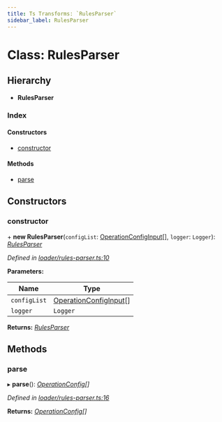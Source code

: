 ```yaml
---
title: Ts Transforms: `RulesParser`
sidebar_label: RulesParser
---
```


# Class: RulesParser

## Hierarchy

* **RulesParser**

### Index

#### Constructors

* [constructor](rulesparser.md#constructor)

#### Methods

* [parse](rulesparser.md#parse)

## Constructors

###  constructor

\+ **new RulesParser**(`configList`: [OperationConfigInput](../overview.md#operationconfiginput)[], `logger`: `Logger`): *[RulesParser](rulesparser.md)*

*Defined in [loader/rules-parser.ts:10](https://github.com/terascope/teraslice/blob/6aab1cd2/packages/ts-transforms/src/loader/rules-parser.ts#L10)*

**Parameters:**

Name | Type |
------ | ------ |
`configList` | [OperationConfigInput](../overview.md#operationconfiginput)[] |
`logger` | `Logger` |

**Returns:** *[RulesParser](rulesparser.md)*

## Methods

###  parse

▸ **parse**(): *[OperationConfig](../overview.md#operationconfig)[]*

*Defined in [loader/rules-parser.ts:16](https://github.com/terascope/teraslice/blob/6aab1cd2/packages/ts-transforms/src/loader/rules-parser.ts#L16)*

**Returns:** *[OperationConfig](../overview.md#operationconfig)[]*
